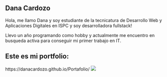 <h2>Dana Cardozo</h2>
<p>Hola, me llamo Dana y soy estudiante de la tecnicatura de Desarrollo Web y Aplicaciones Digitales en ISPC y soy desarrolladora fullstack! </p>
<p>Llevo un año programando como hobby y actualmente me encuentro en busqueda activa para conseguir mi primer trabajo en IT.</p>

<h2>Este es mi portfolio: </h2>
https://danacardozo.github.io/Portafolio/
  <img src="https://user-images.githubusercontent.com/83790263/164985582-85142359-1e82-4b6c-b33c-a9040930996f.png"/>
  
  
